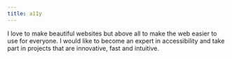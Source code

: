 ```yaml
---
title: a11y
---
```


I love to make beautiful websites but above all to make the web easier to use for everyone. I would like to become an expert in accessibility and take part in projects that are innovative, fast and intuitive.
